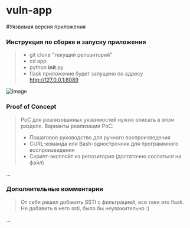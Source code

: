 # vuln-app
#Уязвимая версия приложения

### Инструкция по сборке и запуску приложения

> - git clone "текущий репозиторий"
> - cd app
> - python __init__.py
> - flask приложение будет запущено по адресу http://127.0.0.1:8089

![image](https://github.com/medarov411/vuln-app/assets/60567375/302c807a-5503-411e-a291-bbe552f247ec)



### Proof of Concept


> PoC для реализованных уязвимостей нужно описать в этом разделе. Варианты реализации PoC:
> - Пошаговое руководство для ручного воспроизведения
> - CURL-команда или Bash-однострочник для программного воспроизведения
> - Скрипт-эксплойт из репозитория (достаточно сослаться на файл)

...

### Дополнительные комментарии
> От себя решил добавить SSTI с фильтрацией, все таки это flask. Не добавить в него ssti, было бы неуважительно :)

...
